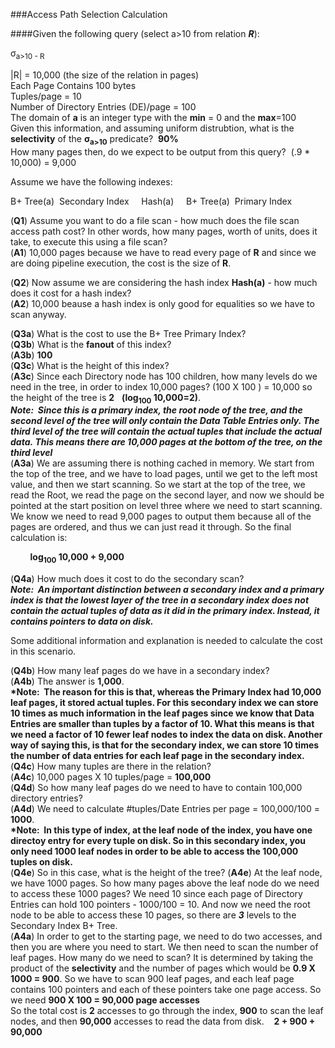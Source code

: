 ###Access Path Selection Calculation

####Given the following query (select a>10 from relation ***R***):

σ<sub>a>10 - R

|R| = 10,000 (the size of the relation in pages)  
Each Page Contains 100 bytes  
Tuples/page = 10  
Number of Directory Entries (DE)/page = 100  
The domain of **a** is an integer type with the **min** = 0 and the **max**=100  
Given this information, and assuming uniform distrubtion, what is the **selectivity** of the **σ<sub>a>10** predicate?&nbsp;&nbsp;**90%**   
How many pages then, do we expect to be output from this query?&nbsp;&nbsp;(.9 * 10,000) = 9,000  



Assume we have the following indexes:  

B+ Tree(a)&nbsp;&nbsp;Secondary Index&nbsp;&nbsp;&nbsp;&nbsp; Hash(a)&nbsp;&nbsp;&nbsp;&nbsp; B+ Tree(a)&nbsp;&nbsp;Primary Index  

(**Q1**) Assume you want to do a file scan - how much does the file scan access path cost?  In other words, how many pages, worth of units, does it take, to execute this using a file scan?  
(**A1**) 10,000 pages because we have to read every page of **R** and since we are doing pipeline execution, the cost is the size of **R**.  
  
(**Q2**) Now assume we are considering the hash index **Hash(a)** - how much does it cost for a hash index?  
(**A2**) 10,000 beause a hash index is only good for equalities so we have to scan anyway.  

(**Q3a**) What is the cost to use the B+ Tree Primary Index?  
(**Q3b**) What is the **fanout** of this index?&nbsp;&nbsp;  
(**A3b**) **100**   
(**Q3c**) What is the height of this index?&nbsp;&nbsp;  
(**A3c**) Since each Directory node has 100 children, how many levels do we need in the tree, in order to index 10,000 pages?   (100&nbsp;X&nbsp;100&nbsp;) = 10,000 so the height of the tree is **2**&nbsp;&nbsp;&nbsp;**(log<sub>100</sub>&nbsp;10,000=2)**.  
__*Note: &nbsp;Since this is a primary index, the root node of the tree, and the second level of the tree will only contain the Data Table Entries only.  The third level of the tree will contain the actual tuples that include the actual data.&nbsp;This means there are 10,000 pages at the bottom of the tree, on the third level*__  
(**A3a**) We are assuming there is nothing cached in memory.  We start from the top of the tree, and we have to load pages, until we get to the left most value, and then we start scanning.  So we start at the top of the tree, we read the Root,  we read the page on the second layer, and now we should be pointed at the start position on level three where we need to start scanning.  We know we need to read 9,000 pages to output them because all of the pages are ordered, and thus we can just read it through. So the final calculation is:  
  
&nbsp;&nbsp;&nbsp;&nbsp;&nbsp;&nbsp;&nbsp;&nbsp;**log<sub>100</sub>&nbsp;10,000 + 9,000**  
  

(**Q4a**) How much does it cost to do the secondary scan?  
__*Note: &nbsp;An important distinction between a secondary index and a primary index is that the lowest layer of the tree in a secondary index does not contain the actual tuples of data as it did in the primary index.  Instead, it contains pointers to data on disk.*__  
  
Some additional information and explanation is needed to calculate the cost in this scenario.  

(**Q4b**) How many leaf pages do we have in a secondary index?  
(**A4b**) The answer is __**1,000**__.  
__*Note: &nbsp;The reason for this is that, whereas the Primary Index had 10,000 leaf pages, it stored actual tuples.  For this secondary index we can store 10 times as much information in the leaf pages since we know that Data Entries are smaller than tuples by a factor of 10.  What this means is that we need a factor of 10 fewer leaf nodes to index the data on disk.  Another way of saying this, is that for the secondary index, we can store 10 times the number of data entries for each leaf page in the secondary index.__  
(**Q4c**) How many tuples are there in the relation?  
(**A4c**) 10,000 pages X 10 tuples/page = __**100,000**__   
(**Q4d**) So how many leaf pages do we need to have to contain 100,000 directory entries?  
(**A4d**)  We need to calculate #tuples/Date Entries per page = 100,000/100 = __**1000**__.  
__*Note: &nbsp;In this type of index, at the leaf node of the index, you have one directoy entry for every tuple on disk.  So in this secondary index, you only need 1000 leaf nodes in order to be able to access the 100,000 tuples on disk.__  
(**Q4e**) So in this case, what is the height of the tree?
(**A4e**) At the leaf node, we have 1000 pages.  So how many pages above the leaf node do we need to access these 1000 pages?  We need 10 since each page of Directory Entries can hold 100 pointers - 1000/100 = 10.  And now we need the root node to be able to access these 10 pages, so there are _**3**_ levels to the Secondary Index B+ Tree.  
(**A4a**) In order to get to the starting page, we need to do two accesses, and then you are where you need to start.  We then need to scan the number of leaf pages.  How many do we need to scan?  It is determined by taking the product of the __**selectivity**__ and the number of pages which would be __**0.9 X 1000 = 900**__.  So we have to scan 900 leaf pages, and each leaf page contains 100 pointers and each of these pointers take one page access. So we need __**900 X 100 = 90,000 page accesses**__  
So the total cost is __**2**__ accesses to go through the index, __**900**__ to scan the leaf nodes, and then __**90,000**__ accesses to read the data from disk.&nbsp;&nbsp;&nbsp;&nbsp;__**2 + 900 + 90,000**__  




























